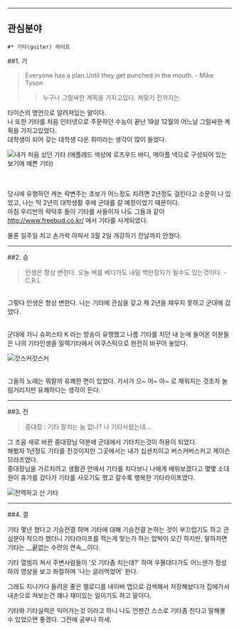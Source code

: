 ﻿---
관심분야  
---
	#* 기타(guiter) 라이프
##1. 기

> Everyone has a plan.Until they get punched in the mouth. - Mike Tyson
>> 누구나 그럴싸한 계획을 가지고있다. 쳐맞기 전까지는.

타이슨의 명언으로 알려져있는 말이다. <br />
나 또한 기타를 처음 인터넷으로 주문하던 수능이 끝난 19살 12월의 어느날 그럴싸한 계획을 가지고있었다.<br />
대학생이 되어 갖는 대학생 다운 취미라는 생각이 많이 들었다. 

![내가 처음 샀던 기타](http://www.guitaradventures.com/wp-content/uploads/Squier-Mini-Strat-625x313.jpg "내가 처음 샀던 기타")
(애플레드 색상에 로즈우드 바디, 메이플 넥으로 구성되어 있는 보기에 예쁜 기타)

<br /><br />
당시에 유행하던 캐논 락변주는 초보가 어느정도 치려면 2년정도 걸린다고 소문이 나 있었고, 나는 딱 2년의 대학생활 후에 군대를 갈 예정이었기 때문이다.<br />
마침 우리반의 락덕후 들이 기타를 사들이자 나도 그들과 같이 <http://www.freebud.co.kr/> 에서 기타를 사게되었다.   

물론 일주일 치고 손가락 아파서 3월 2일 개강하기 전날까지 안쳤다.

---
##2. 승

> 인생은 항상 변한다. 오늘 벼를 베다가도 내일 백만장자가 될수도 있는것이다. - C.R.L


<br />
그렇다 인생은 항상 변한다. 나는 기타에 관심을 갖고 채 2년을 채우지 못하고 군대에 갔었다. <br/> <br/>

군대에 가니 슈퍼스타 K 라는 방송이 유행했고 나름 기타를 치던 내 눈에 들어온 이분들은 나의 기타인생을 일렉기타에서 어쿠스틱으로 완전히 바꾸어 놓았다.  

![갓스커갓스커](http://cfile30.uf.tistory.com/image/235E6F4E52542CB81FE283 "갓스커갓스커")

<br /> 그들의 노래는 뭐랄까 유쾌한 면이 있었다. 가사가 으~ 어~ 아~ 로 채워지는 것조차 놀림거리지만 유쾌하다는 생각이 든다.

---
##3. 전

> 중대장 : 기타 잘치는 놈 없나? 나 기타사왔는데...

그 즈음 새로 바뀐 중대장님 덕분에 군대에서 기타치는것이 허용이 되었다.  
해봤자 1년정도 기타를 친것이지만 그곳에서는 내가 십센치이고 버스커버스커고 제이슨므라즈였다. <br/> 
중대장님을 가르치려고 생활관 안에서 기타를 치다보니 나에게 배워보겠다고 몇몇 소대원이 휴가를 갔다가 기타를 사오기도 했고 갈수록 행복한 기타라이프였다.

![전역하고 산 기타](https://www.woodsound.co.kr:10543/bbs/data/club_order_board/20090629015644_22608058_tfccaleb_tfccaleb.jpg "전역하고 산 기타")

---
##4. 결

기타 몇년 쳤다고 기승전결 하며 기타에 대해 기승전결 논하는 것이 부끄럽기도 하고 관심분야 적으라 했더니 기타라이프를 적는게 맞는가 하는 압박이 오긴 하지만, 말하자면 기타는 __끝없는 수련의 연속__이다.   
    
기타 열씸히 쳐서 주변사람들이 '오 기타좀 치는데?' 하며 우쭐대다가도 어느샌가 정성하의 영상을 보고 좌절하며 '나는 글러먹었어' 한다.  

그래도 지나가다 들려온 좋은 멜로디를 네이버 앱으로 검색해서 저장해놨다가 집에가서 내손으로 쳐보는건 꽤나 재미있는 일이기도 하고 말이다.  

기타와 기타실력은 익어가는것 이라고 하니 나도 언젠간 스스로 기타좀 친다고 말해볼 수 있었으면 좋겠다. 그전에 공부나 하세.
 